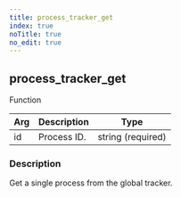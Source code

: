 ```yaml
---
title: process_tracker_get
index: true
noTitle: true
no_edit: true
---
```




<div class="vql_item"></div>


## process_tracker_get
<span class='vql_type label label-warning pull-right page-header'>Function</span>



<div class="vqlargs"></div>

Arg | Description | Type
----|-------------|-----
id|Process ID.|string (required)

### Description

Get a single process from the global tracker.

